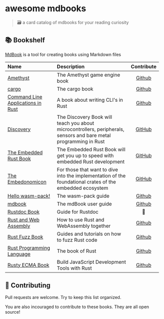 # awesome mdbooks

> 🗃️ a card catalog of mdbooks for your reading curiosity

## 📚 Bookshelf

[MdBook](https://rust-lang-nursery.github.io/mdBook/) is a tool for creating books using Markdown files

| Name | Description | Contribute |
|:----|:-----------|:-------:|
| [Amethyst](https://www.amethyst.rs/book/latest/) | The Amethyst game engine book | [Github](https://github.com/amethyst/amethyst) |
| [cargo](https://doc.rust-lang.org/cargo/) | The cargo book | [Github](https://github.com/rust-lang/cargo/tree/master/src/doc/src) |
| [Command Line Applications in Rust](https://rust-lang-nursery.github.io/cli-wg/) | A book about writing CLI's in Rust | [Github](https://github.com/rust-lang-nursery/cli-wg/tree/master/src) |
| [Discovery](https://docs.rust-embedded.org/discovery/index.html) | The Discovery Book will teach you about microcontrollers, peripherals, sensors and bare metal programming in Rust | [GitHub](https://github.com/rust-embedded/discovery) |
| [The Embedded Rust Book](https://docs.rust-embedded.org/book/index.html) | The Embedded Rust Book will get you up to speed with embedded Rust development | [GitHub](https://github.com/rust-embedded/book) |
| [The Embedonomicon](https://docs.rust-embedded.org/embedonomicon/index.html) | For those that want to dive into the implementation of the foundational crates of the embedded ecosystem | [GitHub](https://github.com/rust-embedded/embedonomicon) |
| [Hello wasm-pack!](https://rustwasm.github.io/wasm-pack/book/) | The wasm-pack guide | [Github](https://github.com/rustwasm/wasm-pack/tree/master/docs/src) |
| [mdbook](https://rust-lang-nursery.github.io/mdBook/)| The mdBook user guide | [Github](https://github.com/rust-lang-nursery/mdBook)|
| [Rustdoc Book](https://doc.rust-lang.org/stable/rustdoc/) | Guide for Rustdoc | 🤷 |
| [Rust and Web Assembly](https://rustwasm.github.io/book/) | How to use Rust and WebAssembly together | [Github](https://github.com/rustwasm/book/) |
| [Rust Fuzz Book](https://fuzz.rs/book/cargo-fuzz.html) | Guides and tutorials on how to fuzz Rust code | [Github](https://github.com/rust-fuzz/book) |
| [Rust Programming Language](https://doc.rust-lang.org/book/2018-edition/foreword.html) | The book of Rust | [Github](https://github.com/rust-lang/book) |
| [Rusty ECMA Book](https://freemasen.github.io/rusty-ecma-book/) | Build JavaScript Development Tools with Rust | [Github](https://github.com/freemasen/rusty-ecma-book/) |




## 👯 Contributing

Pull requests are welcome. Try to keep this list organized.

You are also incouraged to contribute to these books. They are all open source!
